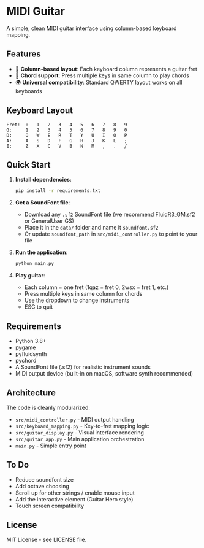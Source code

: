 # MIDI Guitar

A simple, clean MIDI guitar interface using column-based keyboard mapping.

## Features

- 🎸 **Column-based layout**: Each keyboard column represents a guitar fret
- 🎵 **Chord support**: Press multiple keys in same column to play chords
- 🌍 **Universal compatibility**: Standard QWERTY layout works on all keyboards

## Keyboard Layout

```
Fret:  0   1   2   3   4   5   6   7   8   9
G:     1   2   3   4   5   6   7   8   9   0
D:     Q   W   E   R   T   Y   U   I   O   P
A:     A   S   D   F   G   H   J   K   L   ;
E:     Z   X   C   V   B   N   M   ,   .   /
```

## Quick Start

1. **Install dependencies**:
   ```bash
   pip install -r requirements.txt
   ```

2. **Get a SoundFont file**:
   - Download any `.sf2` SoundFont file (we recommend FluidR3_GM.sf2 or GeneralUser GS)
   - Place it in the `data/` folder and name it `soundfont.sf2`
   - Or update `soundfont_path` in `src/midi_controller.py` to point to your file

3. **Run the application**:
   ```bash
   python main.py
   ```

4. **Play guitar**:
   - Each column = one fret (1qaz = fret 0, 2wsx = fret 1, etc.)
   - Press multiple keys in same column for chords
   - Use the dropdown to change instruments
   - ESC to quit

## Requirements

- Python 3.8+
- pygame
- pyfluidsynth
- pychord
- A SoundFont file (.sf2) for realistic instrument sounds
- MIDI output device (built-in on macOS, software synth recommended)

## Architecture

The code is cleanly modularized:

- `src/midi_controller.py` - MIDI output handling
- `src/keyboard_mapping.py` - Key-to-fret mapping logic  
- `src/guitar_display.py` - Visual interface rendering
- `src/guitar_app.py` - Main application orchestration
- `main.py` - Simple entry point

## To Do

- Reduce soundfont size
- Add octave choosing
- Scroll up for other strings / enable mouse input
- Add the interactive element (Guitar Hero style)
- Touch screen compatibility

## License

MIT License - see LICENSE file.